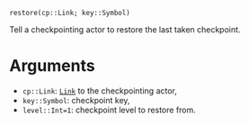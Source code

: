 ```
restore(cp::Link; key::Symbol)
```

Tell a checkpointing actor to restore the last taken checkpoint.

# Arguments

  * `cp::Link`:  [`Link`](@ref) to the checkpointing actor,
  * `key::Symbol`: checkpoint key,
  * `level::Int=1`: checkpoint level to restore from.

